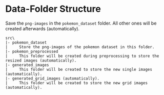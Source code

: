 # Data-Folder Structure

Save the `png-images` in the `pokemon_dataset` folder. All other ones will be created afterwards (automatically).

```
src\
|- pokemon_dataset
|     Store the png-images of the pokemon dataset in this folder.
|- pokemon_preprocessed
|     This folder will be created during preprocessing to store the resized images (automatically).
|- generated_images
|     This folder will be created to store the new single images (automatically).
|- generated_grid_images (automatically).
|     This folder will be created to store the new grid images (automatically).
```
